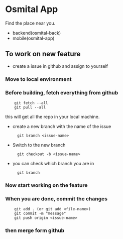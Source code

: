 # Osmital App
Find the place near you.

- backend(osmital-back)
- mobile(osmital-app)
  
## To work on new feature
- create a issue in github and assign to yourself

### Move to local environment
### Before building, fetch everything from github
        git fetch --all
        git pull --all
this will get all the repo in your local machine.

- create a new branch with the name of the issue
        
        git branch <issue-name>
- Switch to the new branch
            
        git checkout -b <issue-name>
- you can check which branch you are in
    
        git branch

### Now start working on the feature

### When you are done, commit the changes
        
        git add . (or git add <file-name>)
        git commit -m "message"
        git push origin <issue-name>

### then merge form github